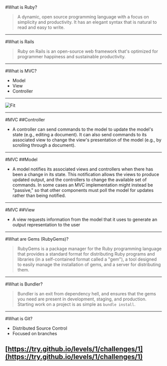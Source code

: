 #What is Ruby?

> A dynamic, open source programming language with a focus on simplicity and productivity. It has an elegant syntax that is natural to read and easy to write.

---
#What is Rails
> Ruby on Rails is an open-source web framework that's optimized for programmer happiness and sustainable productivity.

---
#What is MVC?
* Model
* View
* Controller

---
![Fit](http://www.campusmvp.net/wp-content/uploads/2013/10/MVC-pattern01.png)

---
#MVC
##Controller
* A controller can send commands to the model to update the model's state (e.g., editing a document). It can also send commands to its associated view to change the view's presentation of the model (e.g., by scrolling through a document).

---
#MVC
##Model

* A model notifies its associated views and controllers when there has been a change in its state. This notification allows the views to produce updated output, and the controllers to change the available set of commands. In some cases an MVC implementation might instead be "passive," so that other components must poll the model for updates rather than being notified.

---
#MVC
##View
* A view requests information from the model that it uses to generate an output representation to the user

---
#What are Gems (RubyGems)?
>RubyGems is a package manager for the Ruby programming language that provides a standard format for distributing Ruby programs and libraries (in a self-contained format called a "gem"), a tool designed to easily manage the installation of gems, and a server for distributing them.

---
#What is Bundler?
>Bundler is an exit from dependency hell, and ensures that the gems you need are present in development, staging, and production. Starting work on a project is as simple as ```bundle install```.

---
#What is Git?
* Distributed Source Control
* Focused on branches

[https://try.github.io/levels/1/challenges/1](https://try.github.io/levels/1/challenges/1)
---
